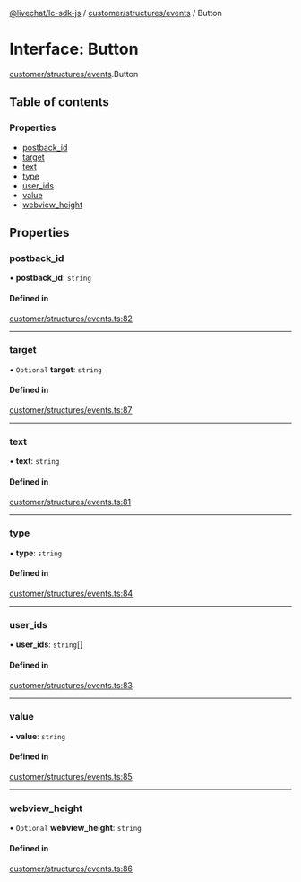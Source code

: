 [@livechat/lc-sdk-js](../README.md) / [customer/structures/events](../modules/customer_structures_events.md) / Button

# Interface: Button

[customer/structures/events](../modules/customer_structures_events.md).Button

## Table of contents

### Properties

- [postback\_id](customer_structures_events.Button.md#postback_id)
- [target](customer_structures_events.Button.md#target)
- [text](customer_structures_events.Button.md#text)
- [type](customer_structures_events.Button.md#type)
- [user\_ids](customer_structures_events.Button.md#user_ids)
- [value](customer_structures_events.Button.md#value)
- [webview\_height](customer_structures_events.Button.md#webview_height)

## Properties

### postback\_id

• **postback\_id**: `string`

#### Defined in

[customer/structures/events.ts:82](https://github.com/livechat/lc-sdk-js/blob/10347df/src/customer/structures/events.ts#L82)

___

### target

• `Optional` **target**: `string`

#### Defined in

[customer/structures/events.ts:87](https://github.com/livechat/lc-sdk-js/blob/10347df/src/customer/structures/events.ts#L87)

___

### text

• **text**: `string`

#### Defined in

[customer/structures/events.ts:81](https://github.com/livechat/lc-sdk-js/blob/10347df/src/customer/structures/events.ts#L81)

___

### type

• **type**: `string`

#### Defined in

[customer/structures/events.ts:84](https://github.com/livechat/lc-sdk-js/blob/10347df/src/customer/structures/events.ts#L84)

___

### user\_ids

• **user\_ids**: `string`[]

#### Defined in

[customer/structures/events.ts:83](https://github.com/livechat/lc-sdk-js/blob/10347df/src/customer/structures/events.ts#L83)

___

### value

• **value**: `string`

#### Defined in

[customer/structures/events.ts:85](https://github.com/livechat/lc-sdk-js/blob/10347df/src/customer/structures/events.ts#L85)

___

### webview\_height

• `Optional` **webview\_height**: `string`

#### Defined in

[customer/structures/events.ts:86](https://github.com/livechat/lc-sdk-js/blob/10347df/src/customer/structures/events.ts#L86)
